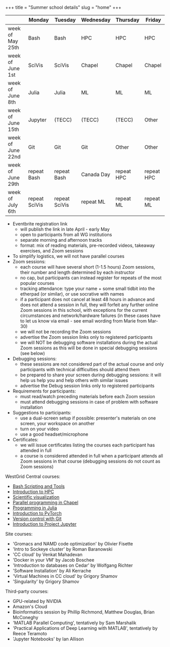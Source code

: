 +++
title = "Summer school details"
slug = "home"
+++

| | Monday | Tuesday | Wednesday | Thursday | Friday |
| -- | -- | -- | -- | -- | -- |
week of May 25th | Bash | Bash | HPC | HPC | HPC |
week of June 1st | SciVis | SciVis | Chapel | Chapel | Chapel |
week of June 8th | Julia | Julia | ML | ML | ML |
week of June 15th | Jupyter | (TECC) | (TECC) | (TECC) | Other |
week of June 22nd | Git | Git | Git | Other | Other |
week of June 29th | repeat Bash | repeat Bash | Canada Day | repeat HPC | repeat HPC |
week of July 6th | repeat SciVis | repeat SciVis | repeat ML | repeat ML | repeat ML |

- Eventbrite registration link
  - will publish the link in late April - early May
  - open to participants from all WG institutions
  - separate morning and afternoon tracks
  - format: mix of reading materials, pre-recorded videos, takeaway exercises, and Zoom sessions
- To simplify logistics, we will not have parallel courses
- Zoom sessions:
  - each course will have several short (1-1.5 hours) Zoom sessions, their number and length
    determined by each instructor
  - no cap, but participants can instead register for repeats of the most popular courses
  - tracking attendance: type your name + some small tidbit into the etherpad (or similar), or use socrative with names
  - if a participant does not cancel at least 48 hours in advance and does not attend a session in full,
    they will forfeit any further online Zoom sessions in this school, with exceptions for the current
    circumstances and network/hardware failures (in these cases have to let us know via email - see email
    wording from Marie from Mar-30)
  - we will not be recording the Zoom sessions
  - advertise the Zoom session links only to registered participants
  - we will NOT be debugging software installations during the actual Zoom sessions as this will be done in special debugging sessions (see below)
- Debugging sessions:
  - these sessions are not considered part of the actual course and only participants with technical difficulties should attend them
  - be prepared to share your screen during debugging sessions: it will help us help you and help others with similar issues
  - advertise the Debug session links only to registered participants
- Requirements for participants:
  - must read/watch preceding materials before each Zoom session
  - must attend debugging sessions in case of problem with software installation
- Suggestions to participants:
  - use a dual-screen setup if possible: presenter's materials on one screen, your workspace on another
  - turn on your video
  - use a good headset/microphone
- Certificates:
  - we will issue certificates listing the courses each participant has attended in full
  - a course is considered attended in full when a participant attends all Zoom sessions in that course (debugging sessions do not count as Zoom sessions)
<!--   - perhaps get in touch with Phil Richardson (he gave them out last year) -->

WestGrid Central courses:
- [Bash Scripting and Tools](../bash-menu)
- [Introduction to HPC](../hpc-menu)
- [Scientific visualization](../scivis-menu)
- [Parallel programming in Chapel](../chapel-menu)
- [Programming in Julia](../julia)
- [Introduction to PyTorch](../ml)
- [Version control with Git](../git)
- [Introduction to Project Jupyter](../jupyter)

Site courses:
- 'Gromacs and NAMD code optimization' by Olivier Fisette
- 'Intro to Sockeye cluster' by Roman Baranowski
- 'CC cloud' by Venkat Mahadevan
- 'Docker in your VM' by Jacob Boschee
- 'Introduction to databases on Cedar' by Wolfgang Richter
- 'Software Installation' by Ali Kerrache
- 'Virtual Machines in CC cloud' by Grigory Shamov
- 'Singularity' by Grigory Shamov

Third-party courses:
- GPU-related by NVIDIA
- Amazon's Cloud
- Bioinformatics session by Phillip Richmond, Matthew Douglas, Brian McConeghy
- 'MATLAB Parallel Computing', tentatively by Sam Marshalik
- 'Practical Applications of Deep Learning with MATLAB', tentatively by Reece Teramoto
- 'Jupyter Notebooks' by Ian Allison

